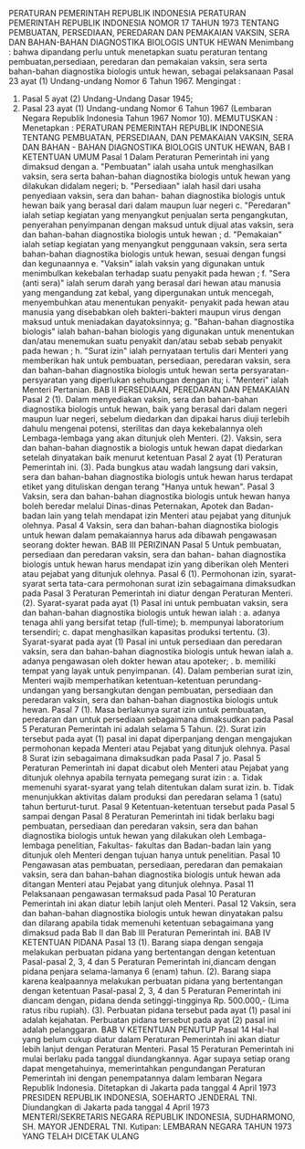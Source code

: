  PERATURAN PEMERINTAH REPUBLIK INDONESIA PERATURAN PEMERINTAH REPUBLIK INDONESIA NOMOR 17 TAHUN 1973 TENTANG PEMBUATAN, PERSEDIAAN, PEREDARAN DAN PEMAKAIAN VAKSIN, SERA DAN BAHAN-BAHAN DIAGNOSTIKA BIOLOGIS UNTUK HEWAN
Menimbang :
 bahwa dipandang perlu untuk menetapkan suatu peraturan tentang pembuatan,persediaan, peredaran dan pemakaian vaksin, sera serta bahan-bahan diagnostika biologis untuk hewan, sebagai pelaksanaan Pasal 23 ayat (1) Undang-undang Nomor 6 Tahun 1967.
Mengingat :

1. Pasal 5 ayat (2) Undang-Undang Dasar 1945;
2. Pasal 23 ayat (1) Undang-undang Nomor 6 Tahun 1967 (Lembaran Negara Republik Indonesia Tahun 1967 Nomor 10).
MEMUTUSKAN :
 Menetapkan : PERATURAN PEMERINTAH REPUBLIK INDONESIA TENTANG PEMBUATAN, PERSEDIAAN, DAN PEMAKAIAN VAKSIN, SERA DAN BAHAN - BAHAN DIAGNOSTIKA BIOLOGIS UNTUK HEWAN,
BAB I KETENTUAN UMUM
Pasal 1
Dalam Peraturan Pemerintah ini yang dimaksud dengan a. "Pembuatan" ialah usaha untuk menghasilkan vaksin, sera serta bahan-bahan diagnostika biologis untuk hewan yang dilakukan didalam negeri;
b. "Persediaan" ialah hasil dari usaha penyediaan vaksin, sera dan bahan- bahan diagnostika biologis untuk hewan baik yang berasal dari dalam maupun luar negeri c. "Peredaran" ialah setiap kegiatan yang menyangkut penjualan serta pengangkutan, penyerahan penyimpanan dengan maksud untuk dijual atas vaksin, sera dan bahan-bahan diagnostika biologis untuk hewan ;
d. "Pemakaian" ialah setiap kegiatan yang menyangkut penggunaan vaksin, sera serta bahan-bahan diagnostika biologis untuk hewan, sesuai dengan fungsi dan kegunaannya e. "Vaksin" ialah vaksin yang digunakan untuk menimbulkan kekebalan terhadap suatu penyakit pada hewan ;
f. "Sera (anti sera)" ialah serum darah yang berasal dari hewan atau manusia yang mengandung zat kebal, yang dipergunakan untuk mencegah, menyembuhkan atau menentukan penyakit- penyakit pada hewan atau manusia yang disebabkan oleh bakteri-bakteri maupun virus dengan maksud untuk meniadakan dayatoksinnya;
g. "Bahan-bahan diagnostika biologis" ialah bahan-bahan biologis yang digunakan untuk menentukan dan/atau menemukan suatu penyakit dan/atau sebab sebab penyakit pada hewan ;
h. "Surat izin" ialah pernyataan tertulis dari Menteri yang memberikan hak untuk pembuatan, persediaan, peredaran vaksin, sera dan bahan-bahan diagnostika biologis untuk hewan serta persyaratan-persyaratan yang diperlukan sehubungan dengan itu;
i. "Menteri" ialah Menteri Pertanian.
BAB II PERSEDIAAN, PEREDARAN DAN PEMAKAIAN
Pasal 2
(1). Dalam menyediakan vaksin, sera dan bahan-bahan diagnostika biologis untuk hewan, baik yang berasal dari dalam negeri maupun luar negeri, sebelum diedarkan dan dipakai harus diuji terlebih dahulu mengenai potensi, sterilitas dan daya kekebalannya oleh Lembaga-lembaga yang akan ditunjuk oleh Menteri.
(2). Vaksin, sera dan bahan-bahan diagnostik a biologis untuk hewan dapat diedarkan setelah dinyatakan baik menurut ketentuan Pasal 2 ayat (1) Peraturan Pemerintah ini.
(3). Pada bungkus atau wadah langsung dari vaksin, sera dan bahan-bahan diagnostika biologis untuk hewan harus terdapat etiket yang dituliskan dengan terang "Hanya untuk hewan".
Pasal 3
Vaksin, sera dan bahan-bahan diagnostika biologis untuk hewan hanya boleh beredar melalui Dinas-dinas Peternakan, Apotek dan Badan-badan lain yang telah mendapat izin Menteri atau pejabat yang ditunjuk olehnya.
Pasal 4
Vaksin, sera dan bahan-bahan diagnostika biologis untuk hewan dalam pemakaiannya harus ada dibawah pengawasan seorang dokter hewan.
BAB III PERIZINAN
Pasal 5
Untuk pembuatan, persediaan dan peredaran vaksin, sera dan bahan- bahan diagnostika biologis untuk hewan harus mendapat izin yang diberikan oleh Menteri atau pejabat yang ditunjuk olehnya.
Pasal 6
(1). Permohonan izin, syarat-syarat serta tata-cara permohonan surat izin sebagaimana dimaksudkan pada Pasal 3 Peraturan Pemerintah ini diatur dengan Peraturan Menteri.
(2). Syarat-syarat pada ayat (1) Pasal ini untuk pembuatan vaksin, sera dan bahan-bahan diagnostika biologis untuk hewan ialah :
a. adanya tenaga ahli yang bersifat tetap (full-time);
b. mempunyai laboratorium tersendiri;
c. dapat menghasilkan kapasitas produksi tertentu.
(3). Syarat-syarat pada ayat (1) Pasal ini untuk persediaan dan peredaran vaksin, sera dan bahan-bahan diagnostika biologis untuk hewan ialah a. adanya pengawasan oleh dokter hewan atau apoteker;
. b. memiliki tempat yang layak untuk penyimpanan.
(4). Dalam pemberian surat izin, Menteri wajib memperhatikan ketentuan-ketentuan perundang-undangan yang bersangkutan dengan pembuatan, persediaan dan peredaran vaksin, sera dan bahan-bahan diagnostika biologis untuk hewan.
Pasal 7
(1). Masa berlakunya surat izin untuk pembuatan, peredaran dan untuk persediaan sebagaimana dimaksudkan pada Pasal 5 Peraturan Pemerintah ini adalah selama 5 Tahun.
(2). Surat izin tersebut pada ayat (1) pasal ini dapat diperpanjang dengan mengajukan permohonan kepada Menteri atau Pejabat yang ditunjuk olehnya.
Pasal 8
Surat izin sebagaimana dimaksudkan pada Pasal 7 jo. Pasal 5 Peraturan Pemerintah ini dapat dicabut oleh Menteri atau Pejabat yang ditunjuk olehnya apabila ternyata pemegang surat izin :
a. Tidak memenuhi syarat-syarat yang telah ditentukan dalam surat izin.
b. Tidak menunjukkan aktivitas dalam produksi dan peredaran selama 1 (satu) tahun berturut-turut.
Pasal 9
Ketentuan-ketentuan tersebut pada Pasal 5 sampai dengan Pasal 8 Peraturan Pemerintah ini tidak berlaku bagi pembuatan, persediaan dan peredaran vaksin, sera dan bahan diagnostika biologis untuk hewan yang dilakukan oleh Lembaga-lembaga penelitian, Fakultas- fakultas dan Badan-badan lain yang ditunjuk oleh Menteri dengan tujuan hanya untuk penelitian.
Pasal 10
Pengawasan atas pembuatan, persediaan, peredaran dan pemakaian vaksin, sera dan bahan-bahan diagnostika biologis untuk hewan ada ditangan Menteri atau Pejabat yang ditunjuk olehnya.
Pasal 11
Pelaksanaan pengawasan termaksud pada Pasal 10 Peraturan Pemerintah ini akan diatur lebih lanjut oleh Menteri.
Pasal 12
Vaksin, sera dan bahan-bahan diagnostika biologis untuk hewan dinyatakan palsu dan dilarang apabila tidak memenuhi ketentuan sebagaimana yang dimaksud pada Bab II dan Bab III Peraturan Pemerintah ini.
BAB IV KETENTUAN PIDANA
Pasal 13
(1). Barang siapa dengan sengaja melakukan perbuatan pidana yang bertentangan dengan ketentuan Pasal-pasal 2, 3, 4 dan 5 Peraturan Pemerintah ini,diancam dengan pidana penjara selama-lamanya 6 (enam) tahun.
(2). Barang siapa karena kealpaannya melakukan perbuatan pidana yang bertentangan dengan ketentuan Pasal-pasal 2, 3, 4 dan 5 Peraturan Pemerintah ini diancam dengan, pidana denda setinggi-tingginya Rp. 500.000,- (Lima ratus ribu rupiah).
(3). Perbuatan pidana tersebut pada ayat (1) pasal ini adalah kejahatan. Perbuatan pidana tersebut pada ayat (2) pasal ini adalah pelanggaran.
BAB V KETENTUAN PENUTUP
Pasal 14
Hal-hal yang belum cukup diatur dalam Peraturan Pemerintah ini akan diatur lebih lanjut dengan Peraturan Menteri.
Pasal 15
Peraturan Pemerintah ini mulai berlaku pada tanggal diundangkannya. Agar supaya setiap orang dapat mengetahuinya, memerintahkan pengundangan Peraturan Pemerintah ini dengan penempatannya dalam lembaran Negara Republik Indonesia. Ditetapkan di Jakarta pada tanggal 4 April 1973 PRESIDEN REPUBLIK INDONESIA, SOEHARTO JENDERAL TNI. Diundangkan di Jakarta pada tanggal 4 April 1973 MENTERI/SEKRETARIS NEGARA REPUBLIK INDONESIA, SUDHARMONO, SH. MAYOR JENDERAL TNI. Kutipan: LEMBARAN NEGARA TAHUN 1973 YANG TELAH DICETAK ULANG
